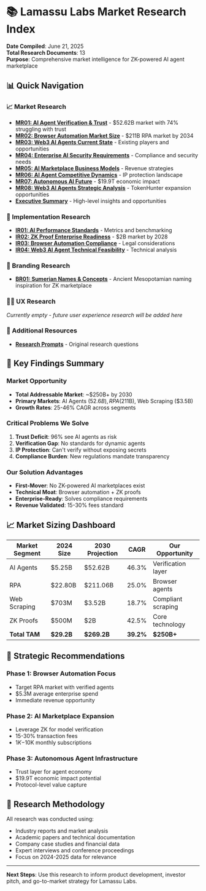 # 📚 Lamassu Labs Market Research Index

**Date Compiled**: June 21, 2025  
**Total Research Documents**: 13  
**Purpose**: Comprehensive market intelligence for ZK-powered AI agent marketplace

## 📊 Quick Navigation

### 📈 Market Research
- [**MR01: AI Agent Verification & Trust**](market_research/MR01_ai_agents_verification_and_trust.md) - $52.62B market with 74% struggling with trust
- [**MR02: Browser Automation Market Size**](market_research/MR02_browser_automation_market_size.md) - $211B RPA market by 2034
- [**MR03: Web3 AI Agents Current State**](market_research/MR03_web3_ai_agents_current_state.md) - Existing players and opportunities
- [**MR04: Enterprise AI Security Requirements**](market_research/MR04_ai_agent_adoption_requirements.md) - Compliance and security needs
- [**MR05: AI Marketplace Business Models**](market_research/MR05_ai_agent_marketplaces_business_models.md) - Revenue strategies
- [**MR06: AI Agent Competitive Dynamics**](market_research/MR06_ai_agents_competitive_dynamics.md) - IP protection landscape
- [**MR07: Autonomous AI Future**](market_research/MR07_autonomous_ai_agents_future.md) - $19.9T economic impact
- [**MR08: Web3 AI Agents Strategic Analysis**](market_research/MR08_web3_ai_agents_strategic_analysis.md) - TokenHunter expansion opportunities
- [**Executive Summary**](market_research/EXECUTIVE_SUMMARY_MARKET_RESEARCH.md) - High-level insights and opportunities

### 🔧 Implementation Research
- [**IR01: AI Performance Standards**](implementation_research/IR01_ai_agent_performance_standards.md) - Metrics and benchmarking
- [**IR02: ZK Proof Enterprise Readiness**](implementation_research/IR02_zk_proof_enterprise_readiness.md) - $2B market by 2028
- [**IR03: Browser Automation Compliance**](implementation_research/IR03_browser_automation_compliance_landscape.md) - Legal considerations
- [**IR04: Web3 AI Agent Technical Feasibility**](implementation_research/IR04_web3_ai_agent_technical_feasibility_analysis.md) - Technical analysis

### 🎨 Branding Research
- [**BR01: Sumerian Names & Concepts**](branding_research/BR01_sumarien_names.md) - Ancient Mesopotamian naming inspiration for ZK marketplace

### 🧑‍💻 UX Research
*Currently empty - future user experience research will be added here*

### 📄 Additional Resources
- [**Research Prompts**](../internal_docs/strategy/LAMASSU_LABS_RESEARCH_PROMPTS.md) - Original research questions

## 🎯 Key Findings Summary

### Market Opportunity
- **Total Addressable Market**: ~$250B+ by 2030
- **Primary Markets**: AI Agents ($52.6B), RPA ($211B), Web Scraping ($3.5B)
- **Growth Rates**: 25-46% CAGR across segments

### Critical Problems We Solve
1. **Trust Deficit**: 96% see AI agents as risk
2. **Verification Gap**: No standards for dynamic agents
3. **IP Protection**: Can't verify without exposing secrets
4. **Compliance Burden**: New regulations mandate transparency

### Our Solution Advantages
- **First-Mover**: No ZK-powered AI marketplaces exist
- **Technical Moat**: Browser automation + ZK proofs
- **Enterprise-Ready**: Solves compliance requirements
- **Revenue Validated**: 15-30% fees standard

## 📈 Market Sizing Dashboard

| Market Segment | 2024 Size | 2030 Projection | CAGR | Our Opportunity |
|----------------|-----------|-----------------|------|-----------------|
| AI Agents | $5.25B | $52.62B | 46.3% | Verification layer |
| RPA | $22.80B | $211.06B | 25.0% | Browser agents |
| Web Scraping | $703M | $3.52B | 18.7% | Compliant scraping |
| ZK Proofs | $500M | $2B | 42.5% | Core technology |
| **Total TAM** | **$29.2B** | **$269.2B** | **39.2%** | **$250B+** |

## 🚀 Strategic Recommendations

### Phase 1: Browser Automation Focus
- Target RPA market with verified agents
- $5.3M average enterprise spend
- Immediate revenue opportunity

### Phase 2: AI Marketplace Expansion
- Leverage ZK for model verification
- 15-30% transaction fees
- $1K-$10K monthly subscriptions

### Phase 3: Autonomous Agent Infrastructure
- Trust layer for agent economy
- $19.9T economic impact potential
- Protocol-level value capture

## 📝 Research Methodology

All research was conducted using:
- Industry reports and market analysis
- Academic papers and technical documentation
- Company case studies and financial data
- Expert interviews and conference proceedings
- Focus on 2024-2025 data for relevance

---

**Next Steps**: Use this research to inform product development, investor pitch, and go-to-market strategy for Lamassu Labs.